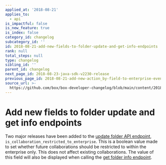```yaml
---
applied_at: '2018-08-21'
applies_to:
  - api
is_impactful: false
is_new_feature: true
is_index: false
category_id: changelog
subcategory_id: ''
id: 2018-08-21-add-new-fields-to-folder-update-and-get-info-endpoints
rank: null
total_steps: null
type: changelog
sibling_id: ''
parent_id: changelog
next_page_id: 2018-08-23-java-sdk-v2230-release
previous_page_id: 2018-08-21-add-new-action_by-field-to-enterprise-events
source_url: >-
  https://github.com/box/box-developer-changelog/blob/main/content/2018/08-21-add-new-fields-to-folder-update-and-get-info-endpoints.md
---
```

# Add new fields to folder update and get info endpoints

Two major releases have been added to the [update folder API endpoint](endpoint://put-folders-id),
`is_collaboration_restricted_to_enterprise`. This is a boolean value made to
set whether future collaborations should be restricted to within the enterprise
only. This does not affect existing collaborations. The value of this field
will also be displayed when calling the [get folder info endpoint](endpoint://get-folders-id).
